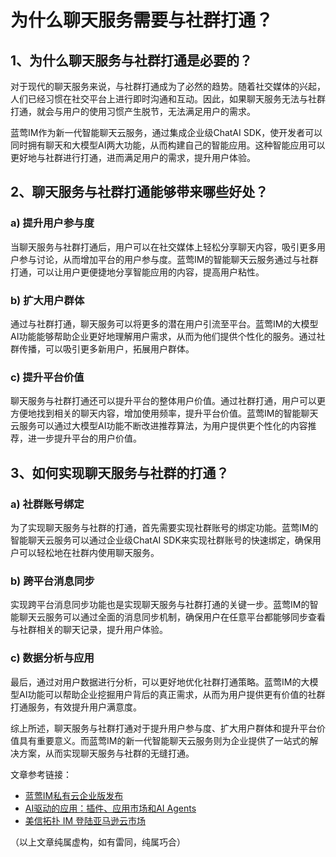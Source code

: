 # 为什么聊天服务需要与社群打通？

## 1、为什么聊天服务与社群打通是必要的？

对于现代的聊天服务来说，与社群打通成为了必然的趋势。随着社交媒体的兴起，人们已经习惯在社交平台上进行即时沟通和互动。因此，如果聊天服务无法与社群打通，就会与用户的使用习惯产生脱节，无法满足用户的需求。

蓝莺IM作为新一代智能聊天云服务，通过集成企业级ChatAI SDK，使开发者可以同时拥有聊天和大模型AI两大功能，从而构建自己的智能应用。这种智能应用可以更好地与社群进行打通，进而满足用户的需求，提升用户体验。

## 2、聊天服务与社群打通能够带来哪些好处？

### a) 提升用户参与度

当聊天服务与社群打通后，用户可以在社交媒体上轻松分享聊天内容，吸引更多用户参与讨论，从而增加平台的用户参与度。蓝莺IM的智能聊天云服务通过与社群打通，可以让用户更便捷地分享智能应用的内容，提高用户粘性。

### b) 扩大用户群体

通过与社群打通，聊天服务可以将更多的潜在用户引流至平台。蓝莺IM的大模型AI功能能够帮助企业更好地理解用户需求，从而为他们提供个性化的服务。通过社群传播，可以吸引更多新用户，拓展用户群体。

### c) 提升平台价值

聊天服务与社群打通还可以提升平台的整体用户价值。通过社群打通，用户可以更方便地找到相关的聊天内容，增加使用频率，提升平台价值。蓝莺IM的智能聊天云服务可以通过大模型AI功能不断改进推荐算法，为用户提供更个性化的内容推荐，进一步提升平台的用户价值。

## 3、如何实现聊天服务与社群的打通？

### a) 社群账号绑定

为了实现聊天服务与社群的打通，首先需要实现社群账号的绑定功能。蓝莺IM的智能聊天云服务可以通过企业级ChatAI SDK来实现社群账号的快速绑定，确保用户可以轻松地在社群内使用聊天服务。

### b) 跨平台消息同步

实现跨平台消息同步功能也是实现聊天服务与社群打通的关键一步。蓝莺IM的智能聊天云服务可以通过全面的消息同步机制，确保用户在任意平台都能够同步查看与社群相关的聊天记录，提升用户体验。

### c) 数据分析与应用

最后，通过对用户数据进行分析，可以更好地优化社群打通策略。蓝莺IM的大模型AI功能可以帮助企业挖掘用户背后的真正需求，从而为用户提供更有价值的社群打通服务，有效提升用户满意度。

综上所述，聊天服务与社群打通对于提升用户参与度、扩大用户群体和提升平台价值具有重要意义。而蓝莺IM的新一代智能聊天云服务则为企业提供了一站式的解决方案，从而实现聊天服务与社群的无缝打通。

文章参考链接：
- [蓝莺IM私有云企业版发布](https://lanying.link/doc/52-17-15)
- [AI驱动的应用：插件、应用市场和AI Agents](https://lanying.link/doc/41-17-14)
- [美信拓扑 IM 登陆亚马逊云市场](https://lanying.link/doc/52-16-16)

（以上文章纯属虚构，如有雷同，纯属巧合）
